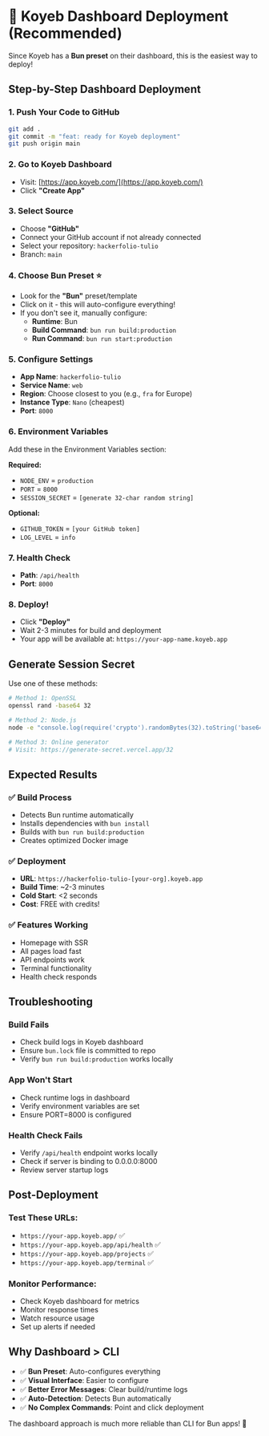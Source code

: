 # 🚀 Koyeb Dashboard Deployment (Recommended)

Since Koyeb has a **Bun preset** on their dashboard, this is the easiest way to
deploy!

## Step-by-Step Dashboard Deployment

### 1. Push Your Code to GitHub

```bash
git add .
git commit -m "feat: ready for Koyeb deployment"
git push origin main
```

### 2. Go to Koyeb Dashboard

- Visit: [https://app.koyeb.com/](https://app.koyeb.com/)
- Click **"Create App"**

### 3. Select Source

- Choose **"GitHub"**
- Connect your GitHub account if not already connected
- Select your repository: `hackerfolio-tulio`
- Branch: `main`

### 4. Choose Bun Preset ⭐

- Look for the **"Bun"** preset/template
- Click on it - this will auto-configure everything!
- If you don't see it, manually configure:
  - **Runtime**: Bun
  - **Build Command**: `bun run build:production`
  - **Run Command**: `bun run start:production`

### 5. Configure Settings

- **App Name**: `hackerfolio-tulio`
- **Service Name**: `web`
- **Region**: Choose closest to you (e.g., `fra` for Europe)
- **Instance Type**: `Nano` (cheapest)
- **Port**: `8000`

### 6. Environment Variables

Add these in the Environment Variables section:

**Required:**

- `NODE_ENV` = `production`
- `PORT` = `8000`
- `SESSION_SECRET` = `[generate 32-char random string]`

**Optional:**

- `GITHUB_TOKEN` = `[your GitHub token]`
- `LOG_LEVEL` = `info`

### 7. Health Check

- **Path**: `/api/health`
- **Port**: `8000`

### 8. Deploy!

- Click **"Deploy"**
- Wait 2-3 minutes for build and deployment
- Your app will be available at: `https://your-app-name.koyeb.app`

## Generate Session Secret

Use one of these methods:

```bash
# Method 1: OpenSSL
openssl rand -base64 32

# Method 2: Node.js
node -e "console.log(require('crypto').randomBytes(32).toString('base64'))"

# Method 3: Online generator
# Visit: https://generate-secret.vercel.app/32
```

## Expected Results

### ✅ **Build Process**

- Detects Bun runtime automatically
- Installs dependencies with `bun install`
- Builds with `bun run build:production`
- Creates optimized Docker image

### ✅ **Deployment**

- **URL**: `https://hackerfolio-tulio-[your-org].koyeb.app`
- **Build Time**: ~2-3 minutes
- **Cold Start**: <2 seconds
- **Cost**: FREE with credits!

### ✅ **Features Working**

- Homepage with SSR
- All pages load fast
- API endpoints work
- Terminal functionality
- Health check responds

## Troubleshooting

### Build Fails

- Check build logs in Koyeb dashboard
- Ensure `bun.lock` file is committed to repo
- Verify `bun run build:production` works locally

### App Won't Start

- Check runtime logs in dashboard
- Verify environment variables are set
- Ensure PORT=8000 is configured

### Health Check Fails

- Verify `/api/health` endpoint works locally
- Check if server is binding to 0.0.0.0:8000
- Review server startup logs

## Post-Deployment

### Test These URLs:

- `https://your-app.koyeb.app/` ✅
- `https://your-app.koyeb.app/api/health` ✅
- `https://your-app.koyeb.app/projects` ✅
- `https://your-app.koyeb.app/terminal` ✅

### Monitor Performance:

- Check Koyeb dashboard for metrics
- Monitor response times
- Watch resource usage
- Set up alerts if needed

## Why Dashboard > CLI

- ✅ **Bun Preset**: Auto-configures everything
- ✅ **Visual Interface**: Easier to configure
- ✅ **Better Error Messages**: Clear build/runtime logs
- ✅ **Auto-Detection**: Detects Bun automatically
- ✅ **No Complex Commands**: Point and click deployment

The dashboard approach is much more reliable than CLI for Bun apps! 🎯
